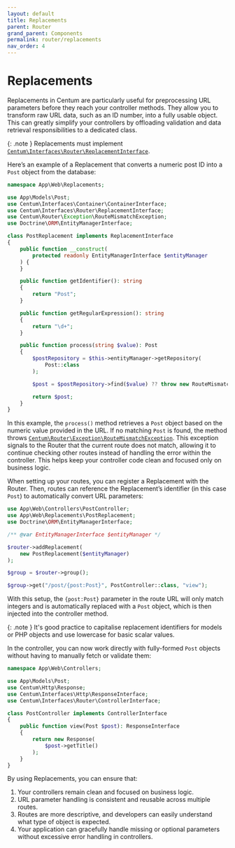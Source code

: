 ```yaml
---
layout: default
title: Replacements
parent: Router
grand_parent: Components
permalink: router/replacements
nav_order: 4
---
```




# Replacements

Replacements in Centum are particularly useful for preprocessing URL parameters before they reach your controller methods.
They allow you to transform raw URL data, such as an ID number, into a fully usable object.
This can greatly simplify your controllers by offloading validation and data retrieval responsibilities to a dedicated class.

{: .note }
Replacements must implement [`Centum\Interfaces\Router\ReplacementInterface`](https://github.com/SidRoberts/centum/blob/main/src/Interfaces/Router/ReplacementInterface.php).

Here’s an example of a Replacement that converts a numeric post ID into a `Post` object from the database:

```php
namespace App\Web\Replacements;

use App\Models\Post;
use Centum\Interfaces\Container\ContainerInterface;
use Centum\Interfaces\Router\ReplacementInterface;
use Centum\Router\Exception\RouteMismatchException;
use Doctrine\ORM\EntityManagerInterface;

class PostReplacement implements ReplacementInterface
{
    public function __construct(
        protected readonly EntityManagerInterface $entityManager
    ) {
    }

    public function getIdentifier(): string
    {
        return "Post";
    }

    public function getRegularExpression(): string
    {
        return "\d+";
    }

    public function process(string $value): Post
    {
        $postRepository = $this->entityManager->getRepository(
            Post::class
        );

        $post = $postRepository->find($value) ?? throw new RouteMismatchException();

        return $post;
    }
}
```

In this example, the `process()` method retrieves a `Post` object based on the numeric value provided in the URL.
If no matching `Post` is found, the method throws [`Centum\Router\Exception\RouteMismatchException`](https://github.com/SidRoberts/centum/blob/main/src/Router/Exception/RouteMismatchException.php).
This exception signals to the Router that the current route does not match, allowing it to continue checking other routes instead of handling the error within the controller.
This helps keep your controller code clean and focused only on business logic.

When setting up your routes, you can register a Replacement with the Router.
Then, routes can reference the Replacement’s identifier (in this case `Post`) to automatically convert URL parameters:

```php
use App\Web\Controllers\PostController;
use App\Web\Replacements\PostReplacement;
use Doctrine\ORM\EntityManagerInterface;

/** @var EntityManagerInterface $entityManager */

$router->addReplacement(
    new PostReplacement($entityManager)
);

$group = $router->group();

$group->get("/post/{post:Post}", PostController::class, "view");
```

With this setup, the `{post:Post}` parameter in the route URL will only match integers and is automatically replaced with a `Post` object, which is then injected into the controller method.

{: .note }
It's good practice to capitalise replacement identifiers for models or PHP objects and use lowercase for basic scalar values.

In the controller, you can now work directly with fully-formed `Post` objects without having to manually fetch or validate them:

```php
namespace App\Web\Controllers;

use App\Models\Post;
use Centum\Http\Response;
use Centum\Interfaces\Http\ResponseInterface;
use Centum\Interfaces\Router\ControllerInterface;

class PostController implements ControllerInterface
{
    public function view(Post $post): ResponseInterface
    {
        return new Response(
            $post->getTitle()
        );
    }
}
```

By using Replacements, you can ensure that:

1. Your controllers remain clean and focused on business logic.
2. URL parameter handling is consistent and reusable across multiple routes.
3. Routes are more descriptive, and developers can easily understand what type of object is expected.
4. Your application can gracefully handle missing or optional parameters without excessive error handling in controllers.
